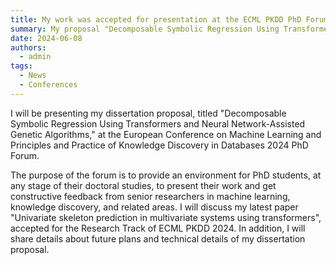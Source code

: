 ```yaml
---
title: My work was accepted for presentation at the ECML PKDD PhD Forum
summary: My proposal "Decomposable Symbolic Regression Using Transformers and Neural Network-Assisted Genetic Algorithms" has been accepted for oral presentation
date: 2024-06-08
authors:
  - admin
tags:
  - News
  - Conferences
---
```


I will be presenting my dissertation proposal, titled "Decomposable Symbolic Regression Using 
Transformers and Neural Network-Assisted Genetic Algorithms," at the European Conference on Machine Learning and 
Principles and Practice of Knowledge Discovery in Databases 2024 PhD Forum.

The purpose of the forum is to provide an environment for PhD students, at any stage of their doctoral 
studies, to present their work and get constructive feedback from senior researchers in machine learning, 
knowledge discovery, and related areas.
I will discuss my latest paper "Univariate skeleton prediction in multivariate systems
using transformers", accepted for the Research Track of ECML PKDD 2024.
In addition, I will share details about future plans and technical details of my dissertation proposal.
